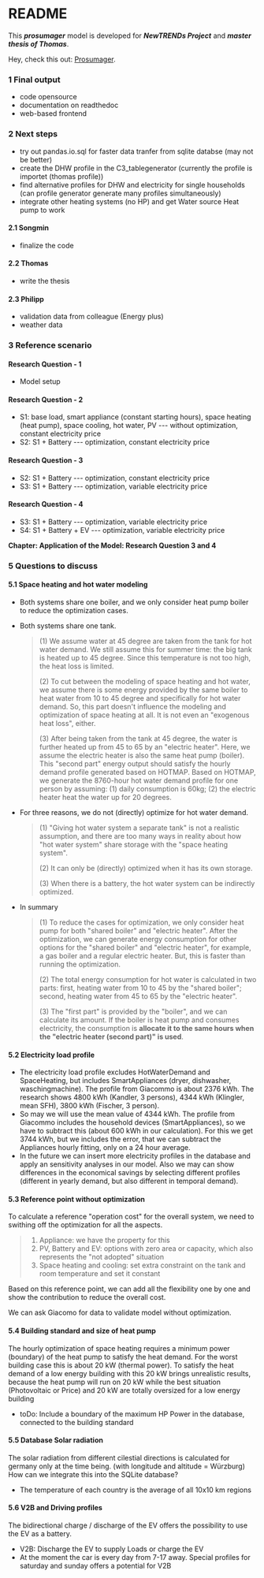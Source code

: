 # README

This ***prosumager*** model is developed for ***NewTRENDs Project*** and ***master thesis of Thomas***.

Hey, check this out: [Prosumager](https://songminyu.github.io/Prosumager/).



### 1 Final output

- code opensource
- documentation on readthedoc
- web-based frontend

### 2 Next steps
- try out pandas.io.sql for faster data tranfer from sqlite databse (may not be better)
- create the DHW profile in the C3_tablegenerator (currently the profile is importet (thomas profile))
- find alternative profiles for DHW and electricity for single households (can profile generator generate many profiles 
simultaneously)
- integrate other heating systems (no HP) and get Water source Heat pump to work


#### 2.1 Songmin

- finalize the code

#### 2.2 Thomas

- write the thesis

#### 2.3 Philipp

- validation data from colleague (Energy plus)
- weather data

### 3 Reference scenario

#### Research Question - 1

- Model setup

#### Research Question - 2

- S1: base load, smart appliance (constant starting hours), space heating (heat pump), space cooling, hot water, PV --- without optimization, constant electricity price
- S2: S1 + Battery --- optimization, constant electricity price

#### Research Question - 3

- S2: S1 + Battery --- optimization, constant electricity price
- S3: S1 + Battery --- optimization, variable electricity price

#### Research Question - 4

- S3: S1 + Battery --- optimization, variable electricity price
- S4: S1 + Battery + EV --- optimization, variable electricity price



**Chapter: Application of the Model: Research Question 3 and 4**







### 5 Questions to discuss

#### 5.1 Space heating and hot water modeling

- Both systems share one boiler, and we only consider heat pump boiler to reduce the optimization cases.

- Both systems share one tank. 

  > (1) We assume water at 45 degree are taken from the tank for hot water demand. We still assume this for summer time: the big tank is heated up to 45 degree. Since this temperature is not too high, the heat loss is limited.
  >
  > (2) To cut between the modeling of space heating and hot water, we assume there is some energy provided by the same boiler to heat water from 10 to 45 degree and specifically for hot water demand. So, this part doesn't influence the modeling and optimization of space heating at all. It is not even an "exogenous heat loss", either. 
  >
  > (3) After being taken from the tank at 45 degree, the water is further heated up from 45 to 65 by an "electric heater". Here, we assume the electric heater is also the same heat pump (boiler). This "second part" energy output should satisfy the hourly demand profile generated based on HOTMAP. Based on HOTMAP, we generate the 8760-hour hot water demand profile for one person by assuming: (1) daily consumption is 60kg; (2) the electric heater heat the water up for 20 degrees.

- For three reasons, we do not (directly) optimize for hot water demand. 

  > (1) "Giving hot water system a separate tank" is not a realistic assumption, and there are too many ways in reality about how "hot water system" share storage with the "space heating system". 
  >
  > (2) It can only be (directly) optimized when it has its own storage. 
  >
  > (3) When there is a battery, the hot water system can be indirectly optimized. 

- In summary

  > (1) To reduce the cases for optimization, we only consider heat pump for both "shared boiler" and "electric heater". After the optimization, we can generate energy consumption for other options for the "shared boiler" and "electric heater", for example, a gas boiler and a regular electric heater. But, this is faster than running the optimization.
  >
  > (2) The total energy consumption for hot water is calculated in two parts: first, heating water from 10 to 45 by the "shared boiler"; second, heating water from 45 to 65 by the "electric heater".
  >
  > (3) The "first part" is provided by the "boiler", and we can calculate its amount. If the boiler is heat pump and consumes electricity, the consumption is **allocate it to the same hours when the "electric heater (second part)" is used**. 

#### 5.2 Electricity load profile

- The electricity load profile excludes HotWaterDemand and SpaceHeating, but includes SmartAppliances (dryer, dishwasher, waschingmachine). The profile from Giacommo is about 2376 kWh. The research shows 4800 kWh (Kandler, 3 persons), 4344 kWh (Klingler, mean SFH), 3800 kWh (Fischer, 3 person). 
- So may we will use the mean value of 4344 kWh. The profile from Giacommo includes the household devices (SmartAppliances), so we have to subtract this (about 600 kWh in our calculation). For this we get 3744 kWh, but we includes the error, that we can subtract the Appliances hourly fitting, only on a 24 hour average. 
- In the future we can insert more electricity profiles in the database and apply an sensitivity analyses in our model. Also we may can show differences in the economical savings by selecting different profiles (different in yearly demand, but also different in temporal demand).

#### 5.3 Reference point without optimization

To calculate a reference "operation cost" for the overall system, we need to swithing off the optimization for all the aspects.

> 1. Appliance: we have the property for this
> 2. PV, Battery and EV: options with zero area or capacity, which also represents the "not adopted" situation
> 3. Space heating and cooling: set extra constraint on the tank and room temperature and set it constant

Based on this reference point, we can add all the flexibility one by one and show the contribution to reduce the overall cost.

We can ask Giacomo for data to validate model without optimization.

#### 5.4 Building standard and size of heat pump

The hourly optimization of space heating requires a minimum power (boundary) of the heat pump to satisfy the heat demand. For the worst building case this is about 20 kW (thermal power). To satisfy the heat demand of a low energy building with this 20 kW brings unrealistic results, because the heat pump will run on 20 kW while the best situation (Photovoltaic or Price) and 20 kW are totally oversized for a low energy building 

- toDo: Include a boundary of the maximum HP Power in the database, connected to the building standard 

#### 5.5 Database Solar radiation
The solar radiation from different cilestial directions is calculated for germany only at the time being. 
(with longitude and altitude = Würzburg) How can we integrate this into the SQLite database?

- The temperature of each country is the average of all 10x10 km regions

#### 5.6 V2B and Driving profiles 
The bidirectional charge / discharge of the EV offers the possibility to use the EV as a battery. 

- V2B: Discharge the EV to supply Loads or charge the EV
- At the moment the car is every day from 7-17 away. Special profiles for saturday and sunday offers a potential for V2B
